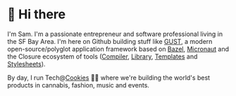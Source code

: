 # 👋 Hi there

I'm Sam. I'm a passionate entrepreneur and software professional living in the SF Bay Area. I'm here on Github building stuff like [GUST](https://github.com/sgammon/GUST), a modern
open-source/polyglot application framework based on [Bazel](bazelbuild/bazel), [Micronaut](micronaut-projects/micronaut) and the Closure ecosystem of tools
([Compiler](google/closure-compiler), [Library](google/closure-library), [Templates](google/closure-templates) and [Stylesheets](google/closure-stylesheets)).

By day, I run Tech@[Cookies](https://github.com/CookiesCo) 🍪🍋 where we're building the world's best products in cannabis, fashion, music and events.
